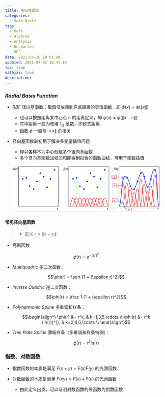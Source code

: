 ```yaml
---
title: 未归类概念
categories:
  - Math Mixin
tags:
  - Math
  - Algbrea
  - Analysis
  - Uncharted
  - RBF
date: 2021-04-26 19:01:08
updated: 2021-07-02 18:44:10
toc: true
mathjax: true
description: 
---
```


###	*Radial Basis Function*

-	*RBF* 径向基函数：取值仅依赖到原点距离的实值函数，即 $\phi(x) = \phi(\|x\|)$
	-	也可以按照距离某中心点 $c$ 的距离定义，即 $\phi(x) = \phi(\|x-c\|)$
	-	其中距离一般为使用 $L_2$ 范数，即欧式距离
	-	函数 $\phi$ 一般与 $\|x\|$ 负相关

-	径向基函数最初用于解决多变量插值问题
	-	即以各样本为中心创建多个径向基函数
	-	多个径向基函数加权加和即得到拟合的函数曲线，可用于函数插值

	![rbf_for_interpolation](imgs/rbf_for_interpolation.png)

####	常见径向基函数

> - 定义 $r=\|x-x_i\|$

-	高斯函数

	$$\phi(r) = e^{-(\epsilon r)^2}$$

-	*Multiquadric* 多二次函数：

	$$\phi(r) = \sqrt {1 + (\epsilon r)^2}$$

-	*Inverse Quadric* 逆二次函数：

	$$\phi(r) = \frac 1 {1 + (\epsilon r)^2}$$

-	*Polyharmonic Spline* 多重调和样条：

	$$\begin{align*}
	\phi(r) &= r^k, & k=1,3,5,\cdots \\
	\phi(r) &= r^k (ln(r))^{}, & k=2,4,6,\cdots  \\
	\end{align*}$$

-	*Thin Plate Spline* 薄板样条（多重调和样条特例）：

	$$\phi(r) = r^2 ln(r)$$

###	指数、对数函数

-	指数函数的本质是满足 $F(x+y) = F(x)F(y)$ 的光滑函数

-	对数函数的本质是满足 $F(xy) = F(x) + F(y)$ 的光滑函数
	-	由此定义出发，可以证明对数函数的导函数为倒数函数



